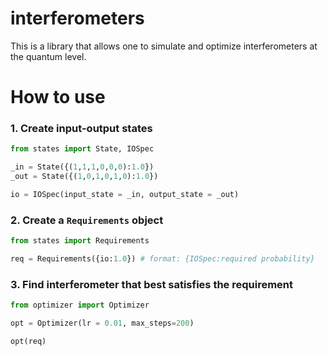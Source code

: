 # interferometers

This is a library that allows one to simulate and optimize interferometers at the quantum level. 

# How to use

### 1. Create input-output states
```python
from states import State, IOSpec

_in = State({(1,1,1,0,0,0):1.0})
_out = State({(1,0,1,0,1,0):1.0})

io = IOSpec(input_state = _in, output_state = _out)
```

### 2. Create a `Requirements` object
```python
from states import Requirements

req = Requirements({io:1.0}) # format: {IOSpec:required probability}
```

### 3. Find interferometer that best satisfies the requirement
```python
from optimizer import Optimizer

opt = Optimizer(lr = 0.01, max_steps=200)

opt(req)
```

